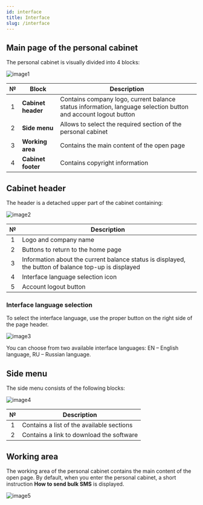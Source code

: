```yaml
---
id: interface
title: Interface
slug: /interface
---
```


## Main page of the personal cabinet

The personal cabinet is visually divided into 4 blocks:

![image1](/img/instruction/interface/image1.png)

|  №  | Block | Description |
| :-: | ----- | ----------- |
| 1 | **Cabinet header** | Contains company logo, current balance status information, language selection button and account logout button |
| 2 | **Side menu** | Allows to select the required section of the personal cabinet |
| 3 | **Working area** | Contains the main content of the open page |
| 4 | **Cabinet footer** | Contains copyright information |

## Cabinet header

The header is a detached upper part of the cabinet containing:

![image2](/img/instruction/interface/image2.png)

|  №  | Description |
| :-: | ----------- |
| 1 | Logo and company name |
| 2 | Buttons to return to the home page |
| 3 | Information about the current balance status is displayed, the button of balance top-up is displayed |
| 4 | Interface language selection icon |
| 5 | Account logout button |

### Interface language selection

To select the interface language, use the proper button on the right side of the page header.

![image3](/img/instruction/interface/image3.png)

You can choose from two available interface languages: EN – English language, RU – Russian language.

## Side menu

The side menu consists of the following blocks:

![image4](/img/instruction/interface/image4.png)

|  №  | Description |
| :-: | ----------- |
| 1 | Contains a list of the available sections |
| 2 | Contains a link to download the software |

## Working area

The working area of the personal cabinet contains the main content of the open page. By default, when you enter the personal cabinet, a short instruction **How to send bulk SMS** is displayed.

![image5](/img/instruction/interface/image5.png)
